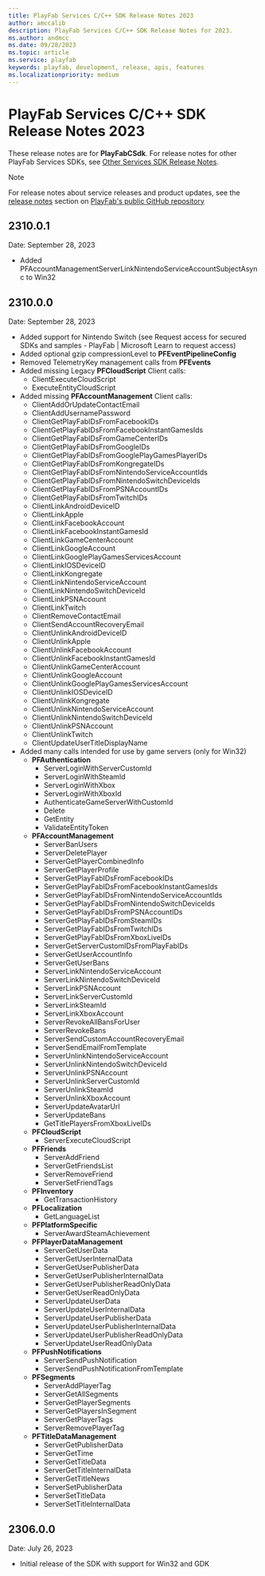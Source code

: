 ```yaml
---
title: PlayFab Services C/C++ SDK Release Notes 2023
author: amccalib
description: PlayFab Services C/C++ SDK Release Notes for 2023.
ms.author: andmcc
ms.date: 09/28/2023
ms.topic: article
ms.service: playfab
keywords: playfab, development, release, apis, features
ms.localizationpriority: medium
---
```

# PlayFab Services C/C++ SDK Release Notes 2023

These release notes are for __PlayFabCSdk__. For release notes for other PlayFab Services SDKs, see [Other Services SDK Release Notes](../index.md).

> [!NOTE]
> For release notes about service releases and product updates, see the [release notes](https://github.com/PlayFab/PlayFab/releases) section on [PlayFab's public GitHub repository](https://github.com/PlayFab/PlayFab)

## 2310.0.1

Date: September 28, 2023

 - Added PFAccountManagementServerLinkNintendoServiceAccountSubjectAsync to Win32 

## 2310.0.0

Date: September 28, 2023

 - Added support for Nintendo Switch (see Request access for secured SDKs and samples - PlayFab | Microsoft Learn to request access)
 - Added optional gzip compressionLevel to __PFEventPipelineConfig__
 - Removed TelemetryKey management calls from __PFEvents__
 - Added missing Legacy __PFCloudScript__ Client calls:
   - ClientExecuteCloudScript
   - ExecuteEntityCloudScript
 - Added missing __PFAccountManagement__ Client calls:
   - ClientAddOrUpdateContactEmail
   - ClientAddUsernamePassword
   - ClientGetPlayFabIDsFromFacebookIDs
   - ClientGetPlayFabIDsFromFacebookInstantGamesIds
   - ClientGetPlayFabIDsFromGameCenterIDs
   - ClientGetPlayFabIDsFromGoogleIDs
   - ClientGetPlayFabIDsFromGooglePlayGamesPlayerIDs
   - ClientGetPlayFabIDsFromKongregateIDs
   - ClientGetPlayFabIDsFromNintendoServiceAccountIds
   - ClientGetPlayFabIDsFromNintendoSwitchDeviceIds
   - ClientGetPlayFabIDsFromPSNAccountIDs
   - ClientGetPlayFabIDsFromTwitchIDs
   - ClientLinkAndroidDeviceID
   - ClientLinkApple
   - ClientLinkFacebookAccount
   - ClientLinkFacebookInstantGamesId
   - ClientLinkGameCenterAccount
   - ClientLinkGoogleAccount
   - ClientLinkGooglePlayGamesServicesAccount
   - ClientLinkIOSDeviceID
   - ClientLinkKongregate
   - ClientLinkNintendoServiceAccount
   - ClientLinkNintendoSwitchDeviceId
   - ClientLinkPSNAccount
   - ClientLinkTwitch
   - ClientRemoveContactEmail
   - ClientSendAccountRecoveryEmail
   - ClientUnlinkAndroidDeviceID
   - ClientUnlinkApple
   - ClientUnlinkFacebookAccount
   - ClientUnlinkFacebookInstantGamesId
   - ClientUnlinkGameCenterAccount
   - ClientUnlinkGoogleAccount
   - ClientUnlinkGooglePlayGamesServicesAccount
   - ClientUnlinkIOSDeviceID
   - ClientUnlinkKongregate
   - ClientUnlinkNintendoServiceAccount
   - ClientUnlinkNintendoSwitchDeviceId
   - ClientUnlinkPSNAccount
   - ClientUnlinkTwitch
   - ClientUpdateUserTitleDisplayName
 - Added many calls intended for use by game servers (only for Win32)
   - __PFAuthentication__
     - ServerLoginWithServerCustomId
     - ServerLoginWithSteamId
     - ServerLoginWithXbox
     - ServerLoginWithXboxId
     - AuthenticateGameServerWithCustomId
     - Delete
     - GetEntity
     - ValidateEntityToken
   - __PFAccountManagement__
     - ServerBanUsers
     - ServerDeletePlayer
     - ServerGetPlayerCombinedInfo
     - ServerGetPlayerProfile
     - ServerGetPlayFabIDsFromFacebookIDs
     - ServerGetPlayFabIDsFromFacebookInstantGamesIds
     - ServerGetPlayFabIDsFromNintendoServiceAccountIds
     - ServerGetPlayFabIDsFromNintendoSwitchDeviceIds
     - ServerGetPlayFabIDsFromPSNAccountIDs
     - ServerGetPlayFabIDsFromSteamIDs
     - ServerGetPlayFabIDsFromTwitchIDs
     - ServerGetPlayFabIDsFromXboxLiveIDs
     - ServerGetServerCustomIDsFromPlayFabIDs
     - ServerGetUserAccountInfo
     - ServerGetUserBans
     - ServerLinkNintendoServiceAccount
     - ServerLinkNintendoSwitchDeviceId
     - ServerLinkPSNAccount
     - ServerLinkServerCustomId
     - ServerLinkSteamId
     - ServerLinkXboxAccount
     - ServerRevokeAllBansForUser
     - ServerRevokeBans
     - ServerSendCustomAccountRecoveryEmail
     - ServerSendEmailFromTemplate
     - ServerUnlinkNintendoServiceAccount
     - ServerUnlinkNintendoSwitchDeviceId
     - ServerUnlinkPSNAccount
     - ServerUnlinkServerCustomId
     - ServerUnlinkSteamId
     - ServerUnlinkXboxAccount
     - ServerUpdateAvatarUrl
     - ServerUpdateBans
     - GetTitlePlayersFromXboxLiveIDs
   - __PFCloudScript__
     - ServerExecuteCloudScript
   - __PFFriends__
     - ServerAddFriend
     - ServerGetFriendsList
     - ServerRemoveFriend
     - ServerSetFriendTags
   - __PFInventory__
     - GetTransactionHistory
   - __PFLocalization__
     - GetLanguageList
   - __PFPlatformSpecific__
     - ServerAwardSteamAchievement
   - __PFPlayerDataManagement__
     - ServerGetUserData
     - ServerGetUserInternalData
     - ServerGetUserPublisherData
     - ServerGetUserPublisherInternalData
     - ServerGetUserPublisherReadOnlyData
     - ServerGetUserReadOnlyData
     - ServerUpdateUserData
     - ServerUpdateUserInternalData
     - ServerUpdateUserPublisherData
     - ServerUpdateUserPublisherInternalData
     - ServerUpdateUserPublisherReadOnlyData
     - ServerUpdateUserReadOnlyData
   - __PFPushNotifications__
     - ServerSendPushNotification
     - ServerSendPushNotificationFromTemplate
   - __PFSegments__
     - ServerAddPlayerTag
     - ServerGetAllSegments
     - ServerGetPlayerSegments
     - ServerGetPlayersInSegment
     - ServerGetPlayerTags
     - ServerRemovePlayerTag
   - __PFTitleDataManagement__
     - ServerGetPublisherData
     - ServerGetTime
     - ServerGetTitleData
     - ServerGetTitleInternalData
     - ServerGetTitleNews
     - ServerSetPublisherData
     - ServerSetTitleData
     - ServerSetTitleInternalData



## 2306.0.0

Date: July 26, 2023

 - Initial release of the SDK with support for Win32 and GDK